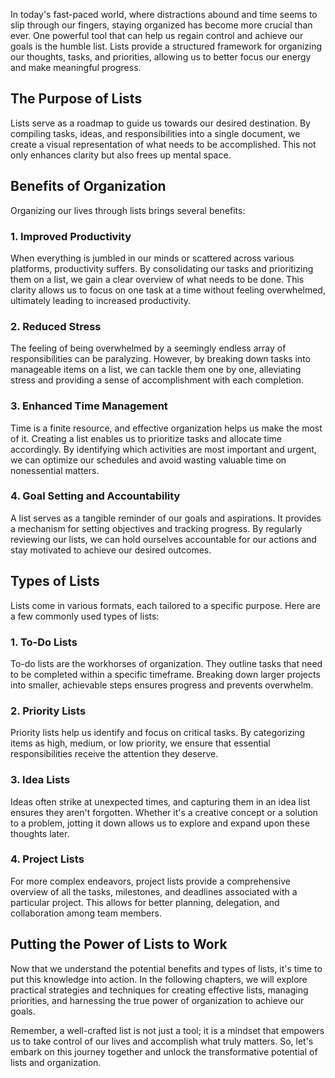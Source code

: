 
In today's fast-paced world, where distractions abound and time seems to slip through our fingers, staying organized has become more crucial than ever. One powerful tool that can help us regain control and achieve our goals is the humble list. Lists provide a structured framework for organizing our thoughts, tasks, and priorities, allowing us to better focus our energy and make meaningful progress.

The Purpose of Lists
--------------------

Lists serve as a roadmap to guide us towards our desired destination. By compiling tasks, ideas, and responsibilities into a single document, we create a visual representation of what needs to be accomplished. This not only enhances clarity but also frees up mental space.

Benefits of Organization
------------------------

Organizing our lives through lists brings several benefits:

### 1. Improved Productivity

When everything is jumbled in our minds or scattered across various platforms, productivity suffers. By consolidating our tasks and prioritizing them on a list, we gain a clear overview of what needs to be done. This clarity allows us to focus on one task at a time without feeling overwhelmed, ultimately leading to increased productivity.

### 2. Reduced Stress

The feeling of being overwhelmed by a seemingly endless array of responsibilities can be paralyzing. However, by breaking down tasks into manageable items on a list, we can tackle them one by one, alleviating stress and providing a sense of accomplishment with each completion.

### 3. Enhanced Time Management

Time is a finite resource, and effective organization helps us make the most of it. Creating a list enables us to prioritize tasks and allocate time accordingly. By identifying which activities are most important and urgent, we can optimize our schedules and avoid wasting valuable time on nonessential matters.

### 4. Goal Setting and Accountability

A list serves as a tangible reminder of our goals and aspirations. It provides a mechanism for setting objectives and tracking progress. By regularly reviewing our lists, we can hold ourselves accountable for our actions and stay motivated to achieve our desired outcomes.

Types of Lists
--------------

Lists come in various formats, each tailored to a specific purpose. Here are a few commonly used types of lists:

### 1. To-Do Lists

To-do lists are the workhorses of organization. They outline tasks that need to be completed within a specific timeframe. Breaking down larger projects into smaller, achievable steps ensures progress and prevents overwhelm.

### 2. Priority Lists

Priority lists help us identify and focus on critical tasks. By categorizing items as high, medium, or low priority, we ensure that essential responsibilities receive the attention they deserve.

### 3. Idea Lists

Ideas often strike at unexpected times, and capturing them in an idea list ensures they aren't forgotten. Whether it's a creative concept or a solution to a problem, jotting it down allows us to explore and expand upon these thoughts later.

### 4. Project Lists

For more complex endeavors, project lists provide a comprehensive overview of all the tasks, milestones, and deadlines associated with a particular project. This allows for better planning, delegation, and collaboration among team members.

Putting the Power of Lists to Work
----------------------------------

Now that we understand the potential benefits and types of lists, it's time to put this knowledge into action. In the following chapters, we will explore practical strategies and techniques for creating effective lists, managing priorities, and harnessing the true power of organization to achieve our goals.

Remember, a well-crafted list is not just a tool; it is a mindset that empowers us to take control of our lives and accomplish what truly matters. So, let's embark on this journey together and unlock the transformative potential of lists and organization.
